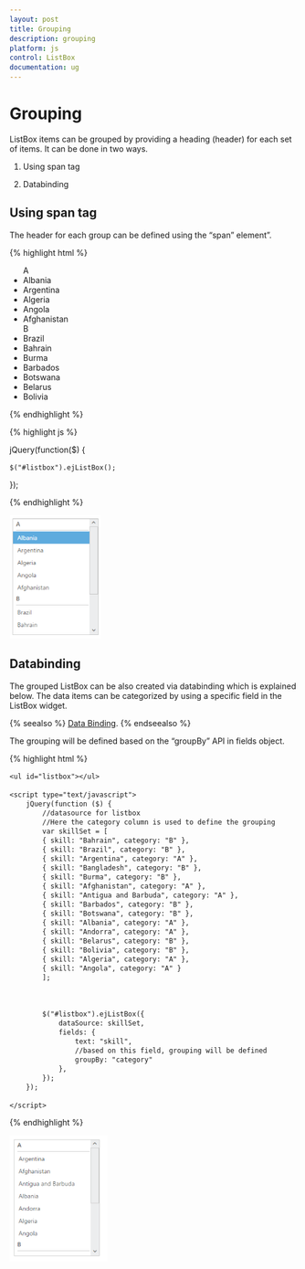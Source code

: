 ```yaml
---
layout: post
title: Grouping
description: grouping
platform: js
control: ListBox
documentation: ug
---
```


# Grouping

ListBox items can be grouped by providing a heading (header) for each set of items. It can be done in two ways.

1. Using span tag

2. Databinding


## Using span tag

The header for each group can be defined using the “span” element”. 

{% highlight html %}


<!--grouped listbox-->
<ul id="listbox">
  <!--header-->
  <span class="e-ghead">A</span>
  <li>Albania</li>
  <li>Argentina</li>
  <li>Algeria</li>
  <li>Angola</li>
  <li>Afghanistan</li>
  <!--header-->
  <span class="e-ghead">B</span>
  <li>Brazil</li>
  <li>Bahrain</li>
  <li>Burma</li>
  <li>Barbados</li>
  <li>Botswana</li>
  <li>Belarus</li>
  <li>Bolivia</li>
</ul>



{% endhighlight %}



{% highlight js %}

jQuery(function($) {

    $("#listbox").ejListBox();

});

{% endhighlight %}



![Alt text](Grouping_Images\using-span-tag_img1.png)

## Databinding

The grouped ListBox can be also created via databinding which is explained below. The data items can be categorized by using a specific field in the ListBox widget.

{% seealso %} [Data Binding](http://help.syncfusion.com/js/listbox/databinding). {% endseealso %}

The grouping will be defined based on the “groupBy” API in fields object.

{% highlight html %}

    <ul id="listbox"></ul>

    <script type="text/javascript">
        jQuery(function ($) {
            //datasource for listbox
            //Here the category column is used to define the grouping
            var skillSet = [
            { skill: "Bahrain", category: "B" },
            { skill: "Brazil", category: "B" },
            { skill: "Argentina", category: "A" },
            { skill: "Bangladesh", category: "B" },
            { skill: "Burma", category: "B" },
            { skill: "Afghanistan", category: "A" },
            { skill: "Antigua and Barbuda", category: "A" },
            { skill: "Barbados", category: "B" },
            { skill: "Botswana", category: "B" },
            { skill: "Albania", category: "A" },
            { skill: "Andorra", category: "A" },
            { skill: "Belarus", category: "B" },
            { skill: "Bolivia", category: "B" },
            { skill: "Algeria", category: "A" },
            { skill: "Angola", category: "A" }
            ];



            $("#listbox").ejListBox({
                dataSource: skillSet,
                fields: {
                    text: "skill",
                    //based on this field, grouping will be defined
                    groupBy: "category"
                },
            });
        });

    </script>


{% endhighlight %}



![DataBinding Listbox](Grouping_Images\databinding_img1.png)

